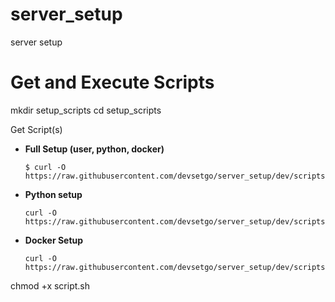 # server_setup
server setup 

# Get and Execute Scripts

mkdir setup_scripts
cd setup_scripts

Get Script(s)

- **Full Setup (user, python, docker)**
    ```console
    $ curl -O https://raw.githubusercontent.com/devsetgo/server_setup/dev/scripts/setup_.sh
    ```
- **Python setup**
    ```console
    curl -O https://raw.githubusercontent.com/devsetgo/server_setup/dev/scripts/setup_.sh
    ```
- **Docker Setup**
    ```console
    curl -O https://raw.githubusercontent.com/devsetgo/server_setup/dev/scripts/setup_.sh
    ```

chmod +x script.sh